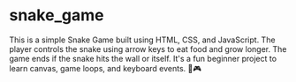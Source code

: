 # snake_game
This is a simple Snake Game built using HTML, CSS, and JavaScript. The player controls the snake using arrow keys to eat food and grow longer. The game ends if the snake hits the wall or itself. It's a fun beginner project to learn canvas, game loops, and keyboard events. 🐍🎮
